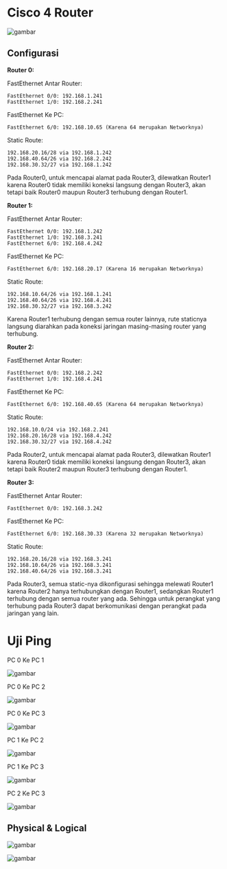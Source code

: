# Cisco 4 Router
![gambar](asset/cisco6router.PNG)

## Configurasi
**Router 0:**

FastEthernet Antar Router:

    FastEthernet 0/0: 192.168.1.241
    FastEthernet 1/0: 192.168.2.241
  
FastEthernet Ke PC:

    FastEthernet 6/0: 192.168.10.65 (Karena 64 merupakan Networknya)
Static Route:

    192.168.20.16/28 via 192.168.1.242
    192.168.40.64/26 via 192.168.2.242
    192.168.30.32/27 via 192.168.1.242

Pada Router0, untuk mencapai alamat pada Router3, dilewatkan Router1 karena Router0 tidak memiliki koneksi langsung dengan Router3, akan tetapi baik Router0 maupun Router3 terhubung dengan Router1.
    
**Router 1:**

FastEthernet Antar Router:

    FastEthernet 0/0: 192.168.1.242
    FastEthernet 1/0: 192.168.3.241
    FastEthernet 6/0: 192.168.4.242
  
FastEthernet Ke PC:

    FastEthernet 6/0: 192.168.20.17 (Karena 16 merupakan Networknya)

Static Route:

    192.168.10.64/26 via 192.168.1.241
    192.168.40.64/26 via 192.168.4.241
    192.168.30.32/27 via 192.168.3.242

Karena Router1 terhubung dengan semua router lainnya, rute staticnya langsung diarahkan pada koneksi jaringan masing-masing router yang terhubung.

    
**Router 2:**

FastEthernet Antar Router:

    FastEthernet 0/0: 192.168.2.242
    FastEthernet 1/0: 192.168.4.241
  
FastEthernet Ke PC:

    FastEthernet 6/0: 192.168.40.65 (Karena 64 merupakan Networknya)

Static Route:

    192.168.10.0/24 via 192.168.2.241
    192.168.20.16/28 via 192.168.4.242
    192.168.30.32/27 via 192.168.4.242

Pada Router2, untuk mencapai alamat pada Router3, dilewatkan Router1 karena Router0 tidak memiliki koneksi langsung dengan Router3, akan tetapi baik Router2 maupun Router3 terhubung dengan Router1.

**Router 3:**

FastEthernet Antar Router:

    FastEthernet 0/0: 192.168.3.242
  
FastEthernet Ke PC:

    FastEthernet 6/0: 192.168.30.33 (Karena 32 merupakan Networknya)

Static Route:

    192.168.20.16/28 via 192.168.3.241
    192.168.10.64/26 via 192.168.3.241
    192.168.40.64/26 via 192.168.3.241

Pada Router3, semua static-nya dikonfigurasi sehingga melewati Router1 karena Router2 hanya terhubungkan dengan Router1, sedangkan Router1 terhubung dengan semua router yang ada. Sehingga untuk perangkat yang terhubung pada Router3 dapat berkomunikasi dengan perangkat pada jaringan yang lain.



# Uji Ping


PC 0 Ke PC 1

![gambar](asset/pc0-pc1.PNG)

PC 0 Ke PC 2

![gambar](asset/pc0-pc2.PNG)

PC 0 Ke PC 3

![gambar](asset/pc0-pc3.PNG)

PC 1 Ke PC 2

![gambar](asset/pc1-pc2.PNG)

PC 1 Ke PC 3

![gambar](asset/pc1-pc3.PNG)

PC 2 Ke PC 3

![gambar](asset/pc2-pc3.PNG)

## Physical & Logical

![gambar](physical.png)

![gambar](logical.png)
